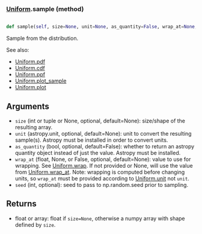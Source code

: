### [Uniform](Uniform.md).sample (method)


```py

def sample(self, size=None, unit=None, as_quantity=False, wrap_at=None, seed=None)

```



Sample from the distribution.

See also:
* [Uniform.pdf](Uniform.pdf.md)
* [Uniform.cdf](Uniform.cdf.md)
* [Uniform.ppf](Uniform.ppf.md)
* [Uniform.plot_sample](Uniform.plot_sample.md)
* [Uniform.plot](Uniform.plot.md)

Arguments
-----------
* `size` (int or tuple or None, optional, default=None): size/shape of the
    resulting array.
* `unit` (astropy.unit, optional, default=None): unit to convert the
    resulting sample(s).  Astropy must be installed in order to convert
    units.
* `as_quantity` (bool, optional, default=False): whether to return an
    astropy quantity object instead of just the value.  Astropy must
    be installed.
* `wrap_at` (float, None, or False, optional, default=None): value to
    use for wrapping.  See [Uniform.wrap](Uniform.wrap.md).  If not provided or None,
    will use the value from [Uniform.wrap_at](Uniform.wrap_at.md).  Note: wrapping is
    computed before changing units, so `wrap_at` must be provided
    according to [Uniform.unit](Uniform.unit.md) not `unit`.
* `seed` (int, optional): seed to pass to np.random.seed
    prior to sampling.

Returns
---------
* float or array: float if `size=None`, otherwise a numpy array with
    shape defined by `size`.

